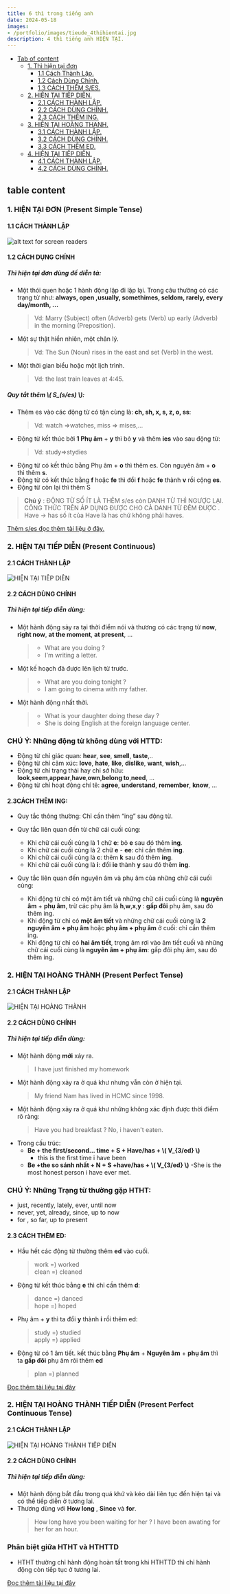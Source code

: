 ```yaml
---
title: 6 thì trong tiếng anh
date: 2024-05-18
images:
- /portfolio/images/tieude_4thihientai.jpg
description: 4 thì tiếng anh HIỆN TẠI.
---
```

<!-- this is a code block for using mathematical symbols -->
<script src="https://polyfill.io/v3/polyfill.min.js?features=es6"></script>
<script id="MathJax-script" async src="https://cdn.jsdelivr.net/npm/mathjax@3/es5/tex-mml-chtml.js"></script>

<!-- This part includes the Javascript file -->
<script type="text/javascript" id="MathJax-script" async
  src="https://cdn.jsdelivr.net/npm/mathjax@3/es5/tex-mml-chtml.js">
</script>

<!-- this part configures it -->
<script type="text/x-mathjax-config">
MathJax.Hub.Config({
  tex2jax: {
    inlineMath: [['\\(','\\)']],
    displayMath: [['$$','$$'], ['\[','\]']],
    processEscapes: true,
    processEnvironments: true,
    skipTags: ['script', 'noscript', 'style', 'textarea', 'pre'],
    TeX: { equationNumbers: { autoNumber: "AMS" },
         extensions: ["AMSmath.js", "AMSsymbols.js"] }
  }
});
</script>
- [Tab of content](#tab-of-content)
  - [1. Thì hiện tại đơn](#HIENTAIDON)
  	- [1.1 Cách Thành Lập.](#HTD_CACHTHANHLAP)
  	- [1.2 Cách Dùng Chính.](#HTD_CACHDUNGCHINH)
  	- [1.3 CÁCH THÊM S/ES.](#HTD_QUYTACTHEM_S_ES)
  - [2. HIỆN TẠI TIẾP DIỄN.](#HIENTAITIEPDIEN)
  	- [2.1 CÁCH THÀNH LẬP.](#HTHT_CACHTHANHLAP)
  	- [2.2 CÁCH DÙNG CHÍNH.](#HTTD_CACHDUDUNG)
  	- [2.3 CÁCH THÊM ING.](#HTTD_CACHTHEMING)
  - [3. HIỆN TẠI HOÀNG THANH.](#HIENTAIHOANGTHANH)
  	- [3.1 CÁCH THÀNH LẬP.](#HTHT_CACHTHANHLAP)
  	- [3.2 CÁCH DÙNG CHÍNH.](#HTHT_CACHDUDUNG)
  	- [3.3 CÁCH THÊM ED.](#HTHT_CACHTHEMED)
  - [4. HIỆN TẠI TIẾP DIỄN.](#HIENTAIHOANGTHANHTIEPDIEN)
  	- [4.1 CÁCH THÀNH LẬP.](#HTHTTD_CACHTHANHLAP)
  	- [4.2 CÁCH DÙNG CHÍNH.](#HTHTTD_CACHDUDUNG)

## table content


<a id="HIENTAIDON"></a>
### 1. HIỆN TẠI ĐƠN (Present Simple Tense) 
<a id="HTD_CACHTHANHLAP"></a>
#### 1.1 CÁCH THÀNH LẬP

![alt text for screen readers](/portfolio/images/HIENTAIDON.webp "Text to show on mouseover")

<a id="HTD_CACHDUNGCHINH"></a>
#### 1.2 CÁCH DỤNG CHÍNH


##### Thì hiện tại đơn dùng để diễn tả:
- Một thói quen hoặc 1 hành động lập đi lặp lại. Trong câu thường có các trạng từ như:   **always, open ,usually, somethimes, seldom, rarely, every day/month, ...**
	> Vd: Marry (Subject) often (Adverb) gets (Verb) up early (Adverb) in the morning (Preposition).


- Một sự thật hiển nhiên, một chân lý.
	> Vd: The Sun (Noun) rises in the east and set (Verb) in the west.


- Một thời gian biểu hoặc một lịch trình.
	 >Vd: the last train leaves at 4:45.


<a id="HTD_QUYTACTHEM_S_ES"> </a>
##### Quy tắt thêm \\( S_(s/es) \\):
- Thêm es vào các động từ có tận cùng là:  **ch, sh, x, s, z, o, ss**:
	> Vd: watch =>watches, miss => mises,...
- Động từ kết thúc bởi **1 Phụ âm** + **y** thì bỏ **y** và thêm **ies** vào sau động từ:
	> Vd: study=>stydies
- Động từ có kết thúc bằng Phụ âm + **o** thì thêm es. Còn nguyên âm + **o** thì thêm **s**.
- Động từ có kết thúc bằng **f** hoặc **fe** thì đổi **f** hoặc **fe** thành **v** rồi cộng **es**.
- Động từ còn lại thì thêm S





> **Chú ý** : ĐỘNG TỪ SỐ ÍT LÀ THÊM s/es còn DANH TỪ THÌ NGƯỢC LẠI. CÔNG THỨC TRÊN ÁP DỤNG ĐƯỢC CHO CẢ DANH TỪ ĐÊM ĐƯỢC
. Have -> has số ít của Have là has chứ không phải haves.



[Thêm s/es đọc thêm tài liệu ở đây.](https://zim.vn/cach-them-s-es-trong-thi-hien-tai-don)


<a id="HIENTAITIEPDIEN"></a>
### 2. HIỆN TẠI TIẾP DIỄN (Present Continuous)

#### 2.1 CÁCH THÀNH LẬP
![HIỆN TẠI TIẾP DIỄN](/portfolio/images/cau-truc-thi-hien-tai-tiep-dien-1.webp "Text to show on mouseover" )

<a id="HTTD_CACHDUDUNG"></a>
#### 2.2 CÁCH DÙNG CHÍNH
##### Thì hiện tại tiếp diễn dùng:

- Một hành động sảy ra tại thời điểm nói và thương có các trạng từ **now**, **right now**, **at the moment**, **at present**, ...
	> - What are you doing ? <br />
	> - I'm writing a letter.
- Một kế hoạch đả được lên lịch từ trước.
	> - What are you doing tonight ? </br>
	> - I am going to cinema with my father.
- Một hành động nhất thời.
	> - What is your daughter doing these day ?
	> - She is doing English at the foreign language center.



### CHÚ Ý: Những động từ không dùng với HTTD:
- Động từ chỉ giác quan: **hear**, **see**, **smell**, **taste**,..
- Động từ chỉ cảm xúc: **love**, **hate**, **like**, **dislike**, **want**, **wish**,...
- Động từ chỉ trạng thái hay chỉ sở hữu: **look**,**seem**,**appear**,**have**,**own**,**belong to**,**need**, ...
- Động từ chỉ hoạt động chí tê: **agree**, **understand**, **remember**, **know**, ... 




<a id="HTTD_CACHTHEMING"></a>
#### 2.3CÁCH THÊM ING:
- Quy tắc thông thường: Chỉ cần thêm “ing” sau động từ.
- Quy tắc liên quan đến từ chữ cái cuối cùng:
	- Khi chữ cái cuối cùng là 1 chữ **e**: bỏ **e** sau đó thêm **ing**.
	- Khi chữ cái cuối cùng là  2 chữ **e** - **ee**: chỉ cần thêm **ing**.
	- Khi chữ cái cuối cùng là **c**: thêm **k** sau đó thêm **ing**.
	- Khi chữ cái cuối cùng là **i**: đổi **ie** thành **y** sau đó thêm **ing**.

- Quy tắc liên quan đến nguyên âm và phụ âm của những chữ cái cuối cùng:
	- Khi động từ chỉ có một âm tiết và những chữ cái cuối cùng là **nguyên âm** + **phụ âm**, trừ các phụ âm là **h**,**w**,**x**,**y** : **gấp đôi** phụ âm, sau đó thêm ing.
	- Khi động từ chỉ có **một âm tiết** và những chữ cái cuối cùng là **2 nguyên âm + phụ âm** hoặc **phụ âm + phụ âm** ở cuối: chỉ cần thêm ing.
 	- Khi động từ chỉ có **hai âm tiết**, trọng âm rơi vào âm tiết cuối và những chữ cái cuối cùng là **nguyên âm + phụ âm**: gấp đôi phụ âm, sau đó thêm ing.


<a id="HIENTAIHOANGTHANH"></a>
### 2. HIỆN TẠI HOÀNG THÀNH (Present Perfect Tense)

#### 2.1 CÁCH THÀNH LẬP
![HIỆN TẠI HOÀNG THÀNH](/portfolio/images/tong-quan-thi-hien-tai-hoan-thanh.jpg "Text to show on mouseover" )

<a id="HTHT_CACHDUDUNG"></a>
#### 2.2 CÁCH DÙNG CHÍNH
##### Thì hiện tại tiếp diễn dùng:

- Một hành động **mới** xảy ra.
	> I have just finished my homework
- Một hành động xảy ra ở quá khư nhưng vẫn còn ở hiện tại.
	> My friend Nam has lived in HCMC since 1998.
-  Một hành động xảy ra ở quá khư những không xác định được thời điểm rõ ràng:
	> Have you had breakfast ?
	> No, i haven't eaten.
- Trong cấu trúc:
	- **Be + the first/second... time + S + Have/has + \\( V_{3/ed} \\)**
		- this is the first time i have been
	- **Be +the so sánh nhất + N + S +have/has + \\( V_{3/ed} \\)**
		-She is the most honest person i have ever met.



### CHÚ Ý: Những Trạng từ thường gặp HTHT:
- just, recently, lately,  ever, until now
- never, yet, already, since, up to now
- for , so far,  up to present



<a id="HTHT_CACHTHEMED"></a>
#### 2.3 CÁCH THÊM ED:
- Hầu hết các động từ thường thêm **ed** vào cuối.
	> work =) worked </br>
	> clean =) cleaned 
- Động từ kết thúc bằng **e** thì chỉ cần thêm **d**:
	> dance =) danced </br>
	> hope =) hoped 
- Phụ âm + **y** thì ta đổi **y** thành **i** rồi thêm ed:
	> study =) studied </br>
	> apply =) applied
- Động từ có 1 âm tiết. kết thúc bằng **Phụ âm** + **Nguyên âm** + **phụ âm** thì ta **gấp đôi** phụ âm rôi thêm **ed**
	> plan =) planned

[Đọc thêm tài liệu tại đây](https://vn.elsaspeak.com/cach-them-duoi-ed/)




<a id="HIENTAIHOANGTHANHTIEPDIEN"></a>
### 2. HIỆN TẠI HOÀNG THÀNH TIẾP DIỄN (Present Perfect Continuous Tense)

#### 2.1 CÁCH THÀNH LẬP
![HIỆN TẠI HOÀNG THÀNH TIẾP DIỄN](cong-thuc-thi-hien-tai-hoan-thanh-tiep-dien.png "Text to show on mouseover" )

<a id="HTHTTD_CACHDUDUNG"></a>
#### 2.2 CÁCH DÙNG CHÍNH
##### Thì hiện tại tiếp diễn dùng:

- Một hành động bắt đầu trong quá khứ và kéo dài liên tục đến hiện tại và có thể tiếp diễn ở tương lai.
- Thương dùng với **How long** , **Since** và **for**.
	> How long have you been waiting for her ?
	> I have been awating for her for an hour.



### Phân biệt giữa HTHT và HTHTTD
- HTHT thường chỉ hành động hoàn tất trong khi HTHTTD thì chỉ hành động còn tiếp tục ở tương lai.







[Đọc thêm tài liệu tại đây](https://nativex.edu.vn/tu-hoc/thi-hien-tai-hoan-thanh-tiep-dien-2/)